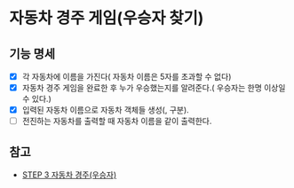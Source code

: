 # 자동차 경주 게임(우승자 찾기)
## 기능 명세
- [x] 각 자동차에 이름을 가진다( 자동차 이름은 5자를 초과할 수 없다)
- [x] 자동차 경주 게임을 완료한 후 누가 우승했는지를 알려준다.( 우승자는 한명 이상일 수 있다.)
- [x] 입력된 자동차 이름으로 자동차 객체들 생성(, 구분).
- [ ] 전진하는 자동차를 출력할 때 자동차 이름을 같이 출력한다.

## 참고
* [STEP 3 자동차 경주(우승자) ](https://edu.nextstep.camp/s/wLaV8qhA/ls/a2HkgZym)
